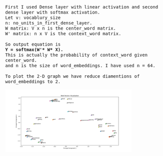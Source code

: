 <font face ="monospace">
First I used Dense layer with linear activation and second dense layer with softmax activation. <br>
Let 
v: vocablury_size   <br>
n: no_units_in_first_dense_layer.  <br>
W matrix: V x n is the center_word matrix. <br>
W' matrix: n x V is the context_word matrix.  <br>
 <br>
So output equation is <br>
<b>Y = softmax(W'* W* X).  </b> <br>
This is actually the probability of context_word given center_word.  <br>
and n is the size of word_embeddings. I have used n = 64.  <br>
 <br>
To plot the 2-D graph we have reduce diamentions of word_embeddings to 2.  <br><br>
<img src="./Figure_1.png" text-align="center" width = "80%"> 
</font>
